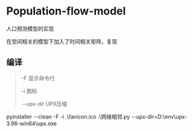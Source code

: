 # Population-flow-model

人口预测模型的实现

在空间相关的模型下加入了时间相关矩阵，复现

## 编译
> -F	显示命令行
>
> -i	图标
>
> --upx-dir	UPX压缩

pyinstaller --clean -F -i  .\favicon.ico .\网络相邻.py --upx-dir=D:\env\upx-3.96-win64\upx.exe